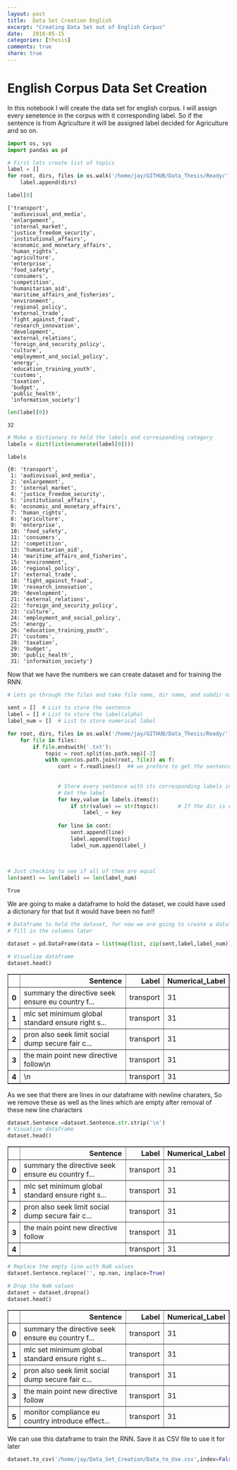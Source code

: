 ```yaml
---
layout: post
title:  Data Set Creation English
excerpt: "Creating Data Set out of English Corpus"
date:   2018-05-15
categories: [thesis]
comments: true
share: true
---
```



# English Corpus Data Set Creation

In this notebook I will create the data set for english corpus. I will assign every senetence in the corpus with it corresponding label. So if the sentence is from Agriculture it will be assigned label decided for Agriculture and so on.


```python
import os, sys
import pandas as pd
```


```python
# First lets create list of topics
label = []
for root, dirs, files in os.walk('/home/jay/GITHUB/Data_Thesis/Ready/'):
    label.append(dirs)
```


```python
label[0]
```




    ['transport',
     'audiovisual_and_media',
     'enlargement',
     'internal_market',
     'justice_freedom_security',
     'institutional_affairs',
     'economic_and_monetary_affairs',
     'human_rights',
     'agriculture',
     'enterprise',
     'food_safety',
     'consumers',
     'competition',
     'humanitarian_aid',
     'maritime_affairs_and_fisheries',
     'environment',
     'regional_policy',
     'external_trade',
     'fight_against_fraud',
     'research_innovation',
     'development',
     'external_relations',
     'foreign_and_security_policy',
     'culture',
     'employment_and_social_policy',
     'energy',
     'education_training_youth',
     'customs',
     'taxation',
     'budget',
     'public_health',
     'information_society']




```python
len(label[0])
```




    32




```python
# Make a dictionary to hold the labels and corresponding category
labels = dict(list(enumerate(label[0])))
```


```python
labels
```




    {0: 'transport',
     1: 'audiovisual_and_media',
     2: 'enlargement',
     3: 'internal_market',
     4: 'justice_freedom_security',
     5: 'institutional_affairs',
     6: 'economic_and_monetary_affairs',
     7: 'human_rights',
     8: 'agriculture',
     9: 'enterprise',
     10: 'food_safety',
     11: 'consumers',
     12: 'competition',
     13: 'humanitarian_aid',
     14: 'maritime_affairs_and_fisheries',
     15: 'environment',
     16: 'regional_policy',
     17: 'external_trade',
     18: 'fight_against_fraud',
     19: 'research_innovation',
     20: 'development',
     21: 'external_relations',
     22: 'foreign_and_security_policy',
     23: 'culture',
     24: 'employment_and_social_policy',
     25: 'energy',
     26: 'education_training_youth',
     27: 'customs',
     28: 'taxation',
     29: 'budget',
     30: 'public_health',
     31: 'information_society'}



Now that we have the numbers we can create dataset and for training the RNN. 


```python
# Lets go through the files and take file name, dir name, and subdir name

sent = []  # List to store the sentence
label = [] # List to store the label(alpha)
label_num = []  # List to store numerical label

for root, dirs, files in os.walk('/home/jay/GITHUB/Data_Thesis/Ready/'):
    for file in files:
        if file.endswith('.txt'):
            topic = root.split(os.path.sep)[-2]  
            with open(os.path.join(root, file)) as f:
                cont = f.readlines()  ## we prefere to get the sentences in the list form so that it is easy for us to label it
             
                
                # Store every sentence with its corresponding labels in a list
                # Get the label
                for key,value in labels.items():
                    if str(value) == str(topic):      # If the dir is equal to any value in the labels dict then
                        label_ = key
                        
                for line in cont:
                    sent.append(line)
                    label.append(topic)
                    label_num.append(label_)
                           
                
```


```python
# Just checking to see if all of them are equal
len(sent) == len(label) == len(label_num)
```




    True



We are going to make a dataframe to hold the dataset, we could have used a dictonary for that but it would have been no fun!!


```python
# Dataframe to hold the dataset, for now we are going to create a dataframe with just the columns as we are going to
# fill in the columns later

dataset = pd.DataFrame(data = list(map(list, zip(sent,label,label_num))),columns=['Sentence','Label', 'Numerical_Label'])
```


```python
# Visualize dataframe
dataset.head()
```




<div>
<style scoped>
    .dataframe tbody tr th:only-of-type {
        vertical-align: middle;
    }

    .dataframe tbody tr th {
        vertical-align: top;
    }

    .dataframe thead th {
        text-align: right;
    }
</style>
<table border="1" class="dataframe">
  <thead>
    <tr style="text-align: right;">
      <th></th>
      <th>Sentence</th>
      <th>Label</th>
      <th>Numerical_Label</th>
    </tr>
  </thead>
  <tbody>
    <tr>
      <th>0</th>
      <td>summary the directive seek ensure eu country f...</td>
      <td>transport</td>
      <td>31</td>
    </tr>
    <tr>
      <th>1</th>
      <td>mlc set minimum global standard ensure right s...</td>
      <td>transport</td>
      <td>31</td>
    </tr>
    <tr>
      <th>2</th>
      <td>pron also seek limit social dump secure fair c...</td>
      <td>transport</td>
      <td>31</td>
    </tr>
    <tr>
      <th>3</th>
      <td>the main point new directive follow\n</td>
      <td>transport</td>
      <td>31</td>
    </tr>
    <tr>
      <th>4</th>
      <td>\n</td>
      <td>transport</td>
      <td>31</td>
    </tr>
  </tbody>
</table>
</div>



As we see that there are lines in our dataframe with newline charaters, So we remove these as well as the lines which are empty after removal of these new line characters


```python
dataset.Sentence =dataset.Sentence.str.strip('\n')
# Visualize dataframe
dataset.head()
```




<div>
<style scoped>
    .dataframe tbody tr th:only-of-type {
        vertical-align: middle;
    }

    .dataframe tbody tr th {
        vertical-align: top;
    }

    .dataframe thead th {
        text-align: right;
    }
</style>
<table border="1" class="dataframe">
  <thead>
    <tr style="text-align: right;">
      <th></th>
      <th>Sentence</th>
      <th>Label</th>
      <th>Numerical_Label</th>
    </tr>
  </thead>
  <tbody>
    <tr>
      <th>0</th>
      <td>summary the directive seek ensure eu country f...</td>
      <td>transport</td>
      <td>31</td>
    </tr>
    <tr>
      <th>1</th>
      <td>mlc set minimum global standard ensure right s...</td>
      <td>transport</td>
      <td>31</td>
    </tr>
    <tr>
      <th>2</th>
      <td>pron also seek limit social dump secure fair c...</td>
      <td>transport</td>
      <td>31</td>
    </tr>
    <tr>
      <th>3</th>
      <td>the main point new directive follow</td>
      <td>transport</td>
      <td>31</td>
    </tr>
    <tr>
      <th>4</th>
      <td></td>
      <td>transport</td>
      <td>31</td>
    </tr>
  </tbody>
</table>
</div>




```python
# Replace the empty line with NaN values
dataset.Sentence.replace('', np.nan, inplace=True)

# Drop the NaN values
dataset = dataset.dropna()
dataset.head()
```




<div>
<style scoped>
    .dataframe tbody tr th:only-of-type {
        vertical-align: middle;
    }

    .dataframe tbody tr th {
        vertical-align: top;
    }

    .dataframe thead th {
        text-align: right;
    }
</style>
<table border="1" class="dataframe">
  <thead>
    <tr style="text-align: right;">
      <th></th>
      <th>Sentence</th>
      <th>Label</th>
      <th>Numerical_Label</th>
    </tr>
  </thead>
  <tbody>
    <tr>
      <th>0</th>
      <td>summary the directive seek ensure eu country f...</td>
      <td>transport</td>
      <td>31</td>
    </tr>
    <tr>
      <th>1</th>
      <td>mlc set minimum global standard ensure right s...</td>
      <td>transport</td>
      <td>31</td>
    </tr>
    <tr>
      <th>2</th>
      <td>pron also seek limit social dump secure fair c...</td>
      <td>transport</td>
      <td>31</td>
    </tr>
    <tr>
      <th>3</th>
      <td>the main point new directive follow</td>
      <td>transport</td>
      <td>31</td>
    </tr>
    <tr>
      <th>5</th>
      <td>monitor compliance eu country introduce effect...</td>
      <td>transport</td>
      <td>31</td>
    </tr>
  </tbody>
</table>
</div>



We can use this dataframe to train the RNN. Save it as CSV file to use it for later


```python
dataset.to_csv('/home/jay/Data_Set_Creation/Data_to_Use.csv',index=False)
```

